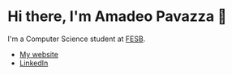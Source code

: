 # Hi there, I'm Amadeo Pavazza 👋

I'm a Computer Science student at [FESB](https://www.fesb.unist.hr/).

- [My website](https://apavazza.vercel.app/)
- [LinkedIn](https://www.linkedin.com/in/amadeo-pavazza/)